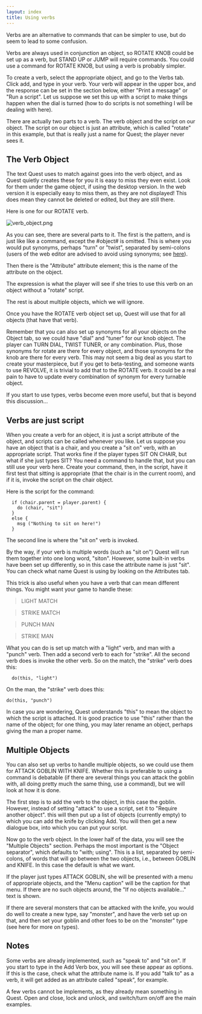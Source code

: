 ```yaml
---
layout: index
title: Using verbs
---
```


Verbs are an alternative to commands that can be simpler to use, but do seem to lead to some confusion.

Verbs are always used in conjunction an object, so ROTATE KNOB could be set up as a verb, but STAND UP or JUMP will require commands. You could use a command for ROTATE KNOB, but using a verb is probably simpler.

To create a verb, select the appropriate object, and go to the Verbs tab. Click add, and type in your verb. Your verb will appear in the upper box, and the response can be set in the section below, either "Print a message" or "Run a script". Let us suppose we set this up with a script to make things happen when the dial is turned (how to do scripts is not something I will be dealing with here).

There are actually two parts to a verb. The verb object and the script on our object. The script on our object is just an attribute, which is called "rotate" in this example, but that is really just a name for Quest; the player never sees it.


The Verb Object
---------------

The text Quest uses to match against goes into the verb object, and as Quest quietly creates these for you it is easy to miss they even exist. Look for them under the game object, if using the desktop version. In the web version it is especially easy to miss them, as they are not displayed! This does mean they cannot be deleted or edited, but they are still there.

Here is one for our ROTATE verb.

![](verb_object.png "verb_object.png")

As you can see, there are several parts to it. The first is the pattern, and is just like like a command, except the #object# is omitted. This is where you would put synonyms, perhaps "turn" or "twist", separated by semi-colons (users of the web editor are advised to avoid using synonyms; see [here](use_verbs.html)).

Then there is the "Attribute" attribute element; this is the name of the attribute on the object.

The expression is what the player will see if she tries to use this verb on an object without a "rotate" script.

The rest is about multiple objects, which we will ignore.

Once you have the ROTATE verb object set up, Quest will use that for all objects (that have that verb).

Remember that you can also set up synonyms for all your objects on the Object tab, so we could have "dial" and "tuner" for our knob object. The player can TURN DIAL, TWIST TUNER, or any combination. Plus, those synonyms for rotate are there for every object, and those synonyms for the knob are there for every verb. This may not seem a big deal as you start to create your masterpiece, but if you get to beta-testing, and someone wants to use REVOLVE, it is trivial to add that to the ROTATE verb. It could be a real pain to have to update every combination of synonym for every turnable object.

If you start to use types, verbs become even more useful, but that is beyond this discussion...


Verbs are just script
---------------------

When you create a verb for an object, it is just a script attribute of the object, and scripts can be called whenever you like. Let us suppose you have an object that is a chair, and you create a "sit on" verb, with an appropriate script. That works fine if the player types SIT ON CHAIR, but what if she just types SIT? You need a command to handle that, but you can still use your verb here. Create your command, then, in the script, have it first test that sitting is appropriate (that the chair is in the current room), and if it is, invoke the script on the chair object.

Here is the script for the command:
```
  if (chair.parent = player.parent) {
    do (chair, "sit")
  }
  else {
    msg ("Nothing to sit on here!")
  }
```
The second line is where the "sit on" verb is invoked.

By the way, if your verb is multiple words (such as "sit on") Quest will run them together into one long word, "siton". However, some built-in verbs have been set up differently, so in this case the attribute name is just "sit". You can check what name Quest is using by looking on the Attributes tab.

This trick is also useful when you have a verb that can mean different things. You might want your game to handle these:

> LIGHT MATCH

> STRIKE MATCH

> PUNCH MAN

> STRIKE MAN

What you can do is set up match with a "light" verb, and man with a "punch" verb. Then add a second verb to each for "strike". All the second verb does is invoke the other verb. So on the match, the "strike" verb does this:
```
  do(this, "light")
```
On the man, the "strike" verb does this:
```
do(this, "punch")
```
In case you are wondering, Quest understands "this" to mean the object to which the script is attached. It is good practice to use "this" rather than the name of the object; for one thing, you may later rename an object, perhaps giving the man a proper name.


Multiple Objects
----------------

You can also set up verbs to handle multiple objects, so we could use them for ATTACK GOBLIN WITH KNIFE. Whether this is preferable to using a command is debatable (if there are several things you can attack the goblin with, all doing pretty much the same thing, use a command), but we will look at how it is done.

The first step is to add the verb to the object, in this case the goblin. However, instead of setting "attack" to use a script, set it to "Require another object". this will then put up a list of objects (currently empty) to which you can add the knife by clicking Add. You will then get a new dialogue box, into which you can put your script.

Now go to the verb object. In the lower half of the data, you will see the "Multiple Objects" section. Perhaps the most important is the "Object separator", which defaults to "with; using". This is a list, separated by semi-colons, of words that will go between the two objects, i.e., between GOBLIN and KNIFE. In this case the default is what we want.

If the player just types ATTACK GOBLIN, she will be presented with a menu of appropriate objects, and the "Menu caption" will be the caption for that menu. If there are no such objects around, the "If no objects available..." text is shown.

If there are several monsters that can be attacked with the knife, you would do well to create a new type, say "monster", and have the verb set up on that, and then set your goblin and other foes to be on the "monster" type (see here for more on types).


Notes
-----

Some verbs are already implemented, such as "speak to" and "sit on". If you start to type in the Add Verb box, you will see these appear as options. If this is the case, check what the attribute name is. If you add "talk to" as a verb, it will get added as an attribute called "speak", for example.

A few verbs cannot be implements, as they already mean something in Quest. Open and close, lock and unlock, and switch/turn on/off are the main examples.